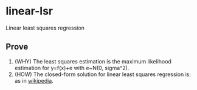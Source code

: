 # linear-lsr
Linear least squares regression 

## Prove
1. (WHY) The least squares estimation is the maximum likelihood estimation for y=f(x)+e with e~N(0, sigma^2).
2. (HOW) The closed-form solution for linear least squares regression is: as in [wikipedia](https://en.wikipedia.org/wiki/Linear_least_squares_(mathematics)).
